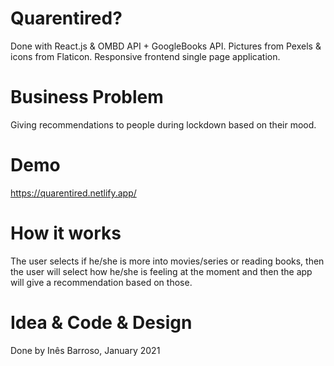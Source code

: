 # Quarentired?

Done with React.js & 
OMBD API + GoogleBooks API.
Pictures from Pexels & icons from Flaticon. 
Responsive frontend single page application.

# Business Problem

Giving recommendations to people during lockdown based on their mood.

# Demo

https://quarentired.netlify.app/

# How it works

The user selects if he/she is more into movies/series or reading books, then the user will select how he/she is feeling at the moment and then the app will give a recommendation based on those.

# Idea & Code & Design

Done by Inês Barroso, January 2021

